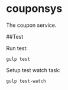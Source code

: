 # couponsys
The coupon service.

##Test

Run test:

```
gulp test
```

Setup test watch task:

```
gulp test-watch
```